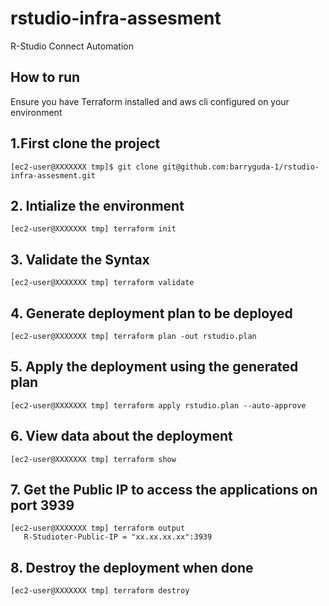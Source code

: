 # rstudio-infra-assesment
R-Studio Connect Automation
## How to run
Ensure you have Terraform installed and aws cli configured on your environment

## 1.First clone the project
    [ec2-user@XXXXXXX tmp]$ git clone git@github.com:barryguda-1/rstudio-infra-assesment.git

## 2. Intialize the environment
    [ec2-user@XXXXXXX tmp] terraform init

## 3. Validate the Syntax
    [ec2-user@XXXXXXX tmp] terraform validate

## 4. Generate deployment plan to be deployed
    [ec2-user@XXXXXXX tmp] terraform plan -out rstudio.plan

## 5. Apply the deployment using the generated plan
    [ec2-user@XXXXXXX tmp] terraform apply rstudio.plan --auto-approve

## 6. View data about the deployment
    [ec2-user@XXXXXXX tmp] terraform show

## 7. Get the Public IP to access the applications on port 3939
    [ec2-user@XXXXXXX tmp] terraform output
       R-Studioter-Public-IP = "xx.xx.xx.xx":3939
## 8. Destroy the deployment when done
    [ec2-user@XXXXXXX tmp] terraform destroy

